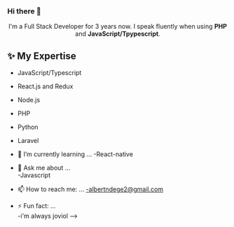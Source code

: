### Hi there 👋


<p align="center">
  <p align="center">
    I'm a Full Stack Developer for 3 years now. I speak fluently when using <strong>PHP</strong> and <strong>JavaScript/Tpypescript</strong>.
  </p>
</p>

## ✨ My Expertise
- JavaScript/Typescript 
- React.js and Redux
- Node.js
- PHP
- Python
- Laravel


- 🌱 I’m currently learning ...
       -React-native

- 💬 Ask me about ...  
      -Javascript 
      
- 📫 How to reach me: ...
      -albertndege2@gmail.com
      
- ⚡ Fun fact: ...  
      -i'm always joviol
-->

<!--
**ndegealbert/ndegealbert** is a ✨ _special_ ✨ repository because its `README.md` (this file) appears on your GitHub profile.
 <img src="https://raw.githubusercontent.com/jovertical/jovertical/master/art/code.png" width="400" alt="Code" />
- 🔭 I’m currently working on ...
- 👯 I’m looking to collaborate on ...
- 🤔 I’m looking for help with ...



